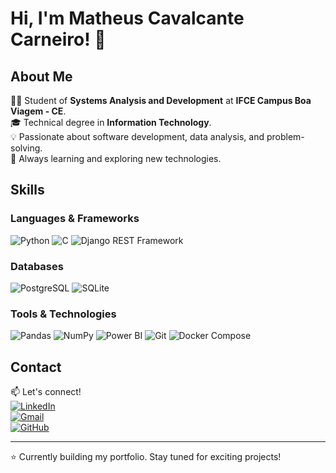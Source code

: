 # Hi, I'm Matheus Cavalcante Carneiro! 👋

## About Me

👨‍💻 Student of **Systems Analysis and Development** at **IFCE Campus Boa Viagem - CE**.  
🎓 Technical degree in **Information Technology**.  
💡 Passionate about software development, data analysis, and problem-solving.  
🚀 Always learning and exploring new technologies.

## Skills

### Languages & Frameworks
![Python](https://img.shields.io/badge/Python-3776AB?style=for-the-badge&logo=python&logoColor=white)
![C](https://img.shields.io/badge/C-00599C?style=for-the-badge&logo=c&logoColor=white)
![Django REST Framework](https://img.shields.io/badge/Django%20REST%20Framework-092E20?style=for-the-badge&logo=django&logoColor=white)

### Databases
![PostgreSQL](https://img.shields.io/badge/PostgreSQL-316192?style=for-the-badge&logo=postgresql&logoColor=white)
![SQLite](https://img.shields.io/badge/SQLite-07405E?style=for-the-badge&logo=sqlite&logoColor=white)

### Tools & Technologies
![Pandas](https://img.shields.io/badge/Pandas-2C2D72?style=for-the-badge&logo=pandas&logoColor=white)
![NumPy](https://img.shields.io/badge/NumPy-013243?style=for-the-badge&logo=numpy&logoColor=white)
![Power BI](https://img.shields.io/badge/Power%20BI-F2C811?style=for-the-badge&logo=powerbi&logoColor=black)
![Git](https://img.shields.io/badge/Git-F05032?style=for-the-badge&logo=git&logoColor=white)
![Docker Compose](https://img.shields.io/badge/Docker%20Compose-2496ED?style=for-the-badge&logo=docker&logoColor=white)

## Contact

📫 Let's connect!  
[![LinkedIn](https://img.shields.io/badge/LinkedIn-0077B5?style=for-the-badge&logo=linkedin&logoColor=white)](https://www.linkedin.com/in/matheus-cavalcante-carneiro-443008308/)  
[![Gmail](https://img.shields.io/badge/Gmail-D14836?style=for-the-badge&logo=gmail&logoColor=white)](mailto:matheusthayna082@gmail.com)  
[![GitHub](https://img.shields.io/badge/GitHub-181717?style=for-the-badge&logo=github&logoColor=white)](https://github.com/MatheusCarneir0)

---

⭐️ Currently building my portfolio. Stay tuned for exciting projects!
